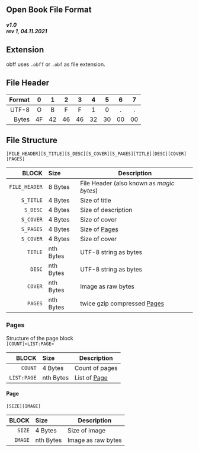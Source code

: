 ## Open Book File Format
##### v1.0 <br> rev 1, 04.11.2021

## Extension
obff uses `.obff` or `.obf` as file extension.

## File Header
| Format | 0 | 1 | 2 | 3 | 4 | 5 | 6 | 7 |
|-------:|:-:|:-:|:-:|:-:|:-:|:-:|:-:|:-:|
| UTF-8 | O | B | F | F | 1 | 0 | . | . |
| Bytes | 4F | 42 | 46 | 46 | 32 | 30 | 00 | 00 |

## File Structure
`[FILE_HEADER][S_TITLE][S_DESC][S_COVER][S_PAGES][TITLE][DESC][COVER][PAGES]`

| BLOCK | Size | Description |
|------:|:-----|-------------|
|`FILE_HEADER`| 8 Bytes | File Header (also known as *magic bytes*) |
|`S_TITLE`| 4 Bytes | Size of title |
|`S_DESC`| 4 Bytes | Size of description |
|`S_COVER`| 4 Bytes | Size of cover |
|`S_PAGES`| 4 Bytes | Size of [Pages](#pages) |
|`S_COVER`| 4 Bytes | Size of cover |
|`TITLE`| nth Bytes | UTF-8 string as bytes |
|`DESC`| nth Bytes | UTF-8 string as bytes |
|`COVER`| nth Bytes | Image as raw bytes |
|`PAGES`| nth Bytes | twice gzip compressed [Pages](#pages) |


### Pages
Structure of the page block\
`[COUNT]<LIST:PAGE>`

| BLOCK | Size | Description |
|------:|:-----|-------------|
| `COUNT` | 4 Bytes | Count of pages |
| `LIST:PAGE` | nth Bytes | List of [Page](#page) |

#### Page
`[SIZE][IMAGE]`

| BLOCK | Size | Description |
|------:|:-----|-------------|
| `SIZE` | 4 Bytes | Size of image |
| `IMAGE` | nth Bytes | Image as raw bytes |
